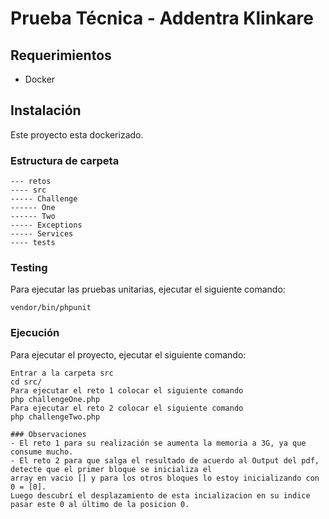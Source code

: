 # Prueba Técnica - Addentra Klinkare

## Requerimientos
- Docker

## Instalación
Este proyecto esta dockerizado.

### Estructura de carpeta
```
--- retos
---- src
----- Challenge
------ One
------ Two
----- Exceptions
----- Services
---- tests
```
### Testing
Para ejecutar las pruebas unitarias, ejecutar el siguiente comando:
```
vendor/bin/phpunit
```

### Ejecución
Para ejecutar el proyecto, ejecutar el siguiente comando:

```
Entrar a la carpeta src
cd src/
Para ejecutar el reto 1 colocar el siguiente comando
php challengeOne.php
Para ejecutar el reto 2 colocar el siguiente comando
php challengeTwo.php

### Observaciones
- El reto 1 para su realización se aumenta la memoria a 3G, ya que consume mucho.
- El reto 2 para que salga el resultado de acuerdo al Output del pdf, detecte que el primer bloque se inicializa el 
array en vacio [] y para los otros bloques lo estoy inicializando con 0 = [0].
Luego descubrí el desplazamiento de esta incializacion en su indice pasar este 0 al último de la posicion 0.

